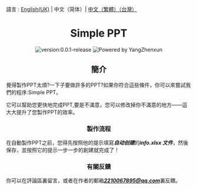 語言 : [English(UK)](./README.md) | 中文（简体）| [中文（繁體）（台灣）](./README.zh-TW.md)
<h1 align="center">Simple PPT</h1>

<div align="center">
<img src = "https://img.shields.io/badge/version-v0.0.1-%3Fstyle%3Dflat--square%26logo%3Dappveyor" alt = "version:0.0.1-release"/>
<img src = "https://img.shields.io/badge/Powered%20by-YangZhenxun-%3Fstyle%3Dflat--square%26logo%3Dappveyor" alt = "Powered by YangZhenxun"/>
<br/>
</div>
<h2 align="center">簡介</h2>
覺得製作PPT太煩?一下子要做許多的PPT?如果你符合這些條件，你可以來嘗試我們的程序:Simple PPT。

它可以幫助您更快地完成PPT,要是不滿意，您可以修改掉你不滿意的地方——這大大提升了您製作PPT的效率。
<h3 align="center">製作流程</h3>

在自動製作PPT之前，您得先按照他的提示填寫***自动创建***的***info.xlsx 文件***，然後保存，並按照它的提示一步一步的創建就完成了！

<h3 align="center">有關反饋</h3>

你可以在評論區裏留言，或者在作者的郵箱***2210067895@qq.com***裏反饋。
